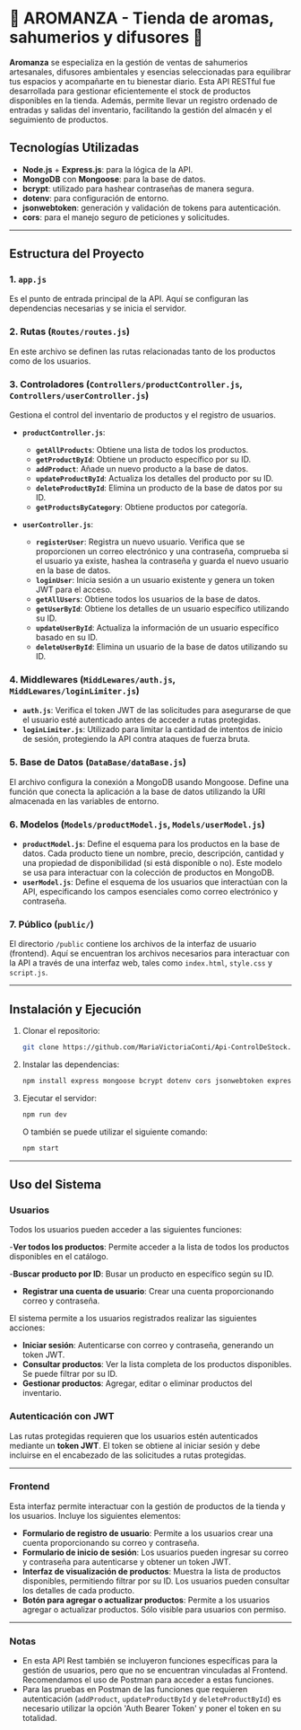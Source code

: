# 🌸 AROMANZA - Tienda de aromas, sahumerios y difusores 🌸

**Aromanza** se especializa en la gestión de ventas de sahumerios artesanales, difusores ambientales y esencias seleccionadas para equilibrar tus espacios y acompañarte en tu bienestar diario. Esta API RESTful fue desarrollada para gestionar eficientemente el stock de productos disponibles en la tienda. Además, permite llevar un registro ordenado de entradas y salidas del inventario, facilitando la gestión del almacén y el seguimiento de productos.

## Tecnologías Utilizadas

- **Node.js** + **Express.js**: para la lógica de la API.
- **MongoDB** con **Mongoose**: para la base de datos.
- **bcrypt**: utilizado para hashear contraseñas de manera segura.
- **dotenv**: para configuración de entorno.
- **jsonwebtoken**: generación y validación de tokens para autenticación.
- **cors**: para el manejo seguro de peticiones y solicitudes.

---

## Estructura del Proyecto

### 1. `app.js`

Es el punto de entrada principal de la API. Aquí se configuran las dependencias necesarias y se inicia el servidor.

### 2. **Rutas** (`Routes/routes.js`)

En este archivo se definen las rutas relacionadas tanto de los productos como de los usuarios.

### 3. **Controladores** (`Controllers/productController.js`, `Controllers/userController.js`)

Gestiona el control del inventario de productos y el registro de usuarios.

- **`productController.js`**: 
  - **`getAllProducts`**: Obtiene una lista de todos los productos.
  - **`getProductById`**: Obtiene un producto específico por su ID.
  - **`addProduct`**: Añade un nuevo producto a la base de datos.
  - **`updateProductById`**: Actualiza los detalles del producto por su ID.
  - **`deleteProductById`**: Elimina un producto de la base de datos por su ID.
  - **`getProductsByCategory`**: Obtiene productos por categoría.

- **`userController.js`**:
  - **`registerUser`**: Registra un nuevo usuario. Verifica que se proporcionen un correo electrónico y una contraseña, comprueba si el usuario ya existe, hashea la contraseña y guarda el nuevo usuario en la base de datos.
  - **`loginUser`**: Inicia sesión a un usuario existente y genera un token JWT para el acceso.
  - **`getAllUsers`**: Obtiene todos los usuarios de la base de datos.
  - **`getUserById`**: Obtiene los detalles de un usuario específico utilizando su ID.
  - **`updateUserById`**: Actualiza la información de un usuario específico basado en su ID.
  - **`deleteUserById`**: Elimina un usuario de la base de datos utilizando su ID.

  
### 4. **Middlewares** (`MiddLewares/auth.js`, `MiddLewares/loginLimiter.js`)

- **`auth.js`**: Verifica el token JWT de las solicitudes para asegurarse de que el usuario esté autenticado antes de acceder a rutas protegidas.
- **`loginLimiter.js`**: Utilizado para limitar la cantidad de intentos de inicio de sesión, protegiendo la API contra ataques de fuerza bruta.

### 5. **Base de Datos** (`DataBase/dataBase.js`)

El archivo configura la conexión a MongoDB usando Mongoose. Define una función que conecta la aplicación a la base de datos utilizando la URI almacenada en las variables de entorno. 

### 6. **Modelos** (`Models/productModel.js`, `Models/userModel.js`)

- **`productModel.js`**: Define el esquema para los productos en la base de datos. Cada producto tiene un nombre, precio, descripción, cantidad y una propiedad de disponibilidad (si está disponible o no). Este modelo se usa para interactuar con la colección de productos en MongoDB.
- **`userModel.js`**: Define el esquema de los usuarios que interactúan con la API, especificando los campos esenciales como correo electrónico y contraseña.

### 7. Público (`public/`)

El directorio `/public` contiene los archivos de la interfaz de usuario (frontend). Aquí se encuentran los archivos necesarios para interactuar con la API a través de una interfaz web, tales como `index.html`, `style.css` y `script.js`.

---

## Instalación y Ejecución

1. Clonar el repositorio:
   ```bash
   git clone https://github.com/MariaVictoriaConti/Api-ControlDeStock.git

   ```
2. Instalar las dependencias:
   ```bash
   npm install express mongoose bcrypt dotenv cors jsonwebtoken express-rate-limit  
   ```
3. Ejecutar el servidor:
   ```bash
   npm run dev
   ```
   O también se puede utilizar el siguiente comando:
   ```bash
   npm start
   ```

---

## Uso del Sistema

### **Usuarios**

Todos los usuarios pueden acceder a las siguientes funciones:

-**Ver todos los productos**: Permite acceder a la lista de todos los productos disponibles en el catálogo.

-**Buscar producto por ID**: Busar un producto en específico según su ID.

- **Registrar una cuenta de usuario**: Crear una cuenta proporcionando correo y contraseña.

El sistema permite a los usuarios registrados realizar las siguientes acciones:

- **Iniciar sesión**: Autenticarse con correo y contraseña, generando un token JWT.
- **Consultar productos**: Ver la lista completa de los productos disponibles. Se puede filtrar por su ID.
- **Gestionar productos**: Agregar, editar o eliminar productos del inventario. 


### **Autenticación con JWT**

Las rutas protegidas requieren que los usuarios estén autenticados mediante un **token JWT**. El token se obtiene al iniciar sesión y debe incluirse en el encabezado de las solicitudes a rutas protegidas.

---

### **Frontend**

Esta interfaz permite interactuar con la gestión de productos de la tienda y los usuarios. Incluye los siguientes elementos:

- **Formulario de registro de usuario**: Permite a los usuarios crear una cuenta proporcionando su correo y contraseña.
- **Formulario de inicio de sesión**: Los usuarios pueden ingresar su correo y contraseña para autenticarse y obtener un token JWT.
- **Interfaz de visualización de productos**: Muestra la lista de productos disponibles, permitiendo filtrar por su ID. Los usuarios pueden consultar los detalles de cada producto.
- **Botón para agregar o actualizar productos**: Permite a los usuarios agregar o actualizar productos. Sólo visible para usuarios con permiso.

---

### **Notas**

- En esta API Rest también se incluyeron funciones específicas para la gestión de usuarios, pero que no se encuentran vinculadas al Frontend. Recomendamos el uso de Postman para acceder a estas funciones. 
- Para las pruebas en Postman de las funciones que requieren autenticación (`addProduct`, `updateProductById` y `deleteProductById`) es necesario utilizar la opción 'Auth Bearer Token' y poner el token en su totalidad. 